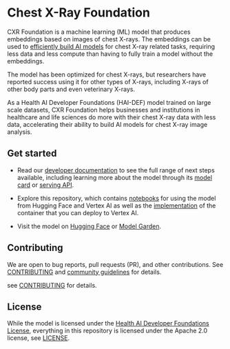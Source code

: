 # Chest X-Ray Foundation

CXR Foundation is a machine learning (ML) model that produces embeddings based
on images of chest X-rays. The embeddings can be used to
[efficiently build AI models](https://en.wikipedia.org/wiki/Transfer_learning)
for chest X-ray related tasks, requiring less data and less compute than having
to fully train a model without the embeddings.

The model has been optimized for chest X-rays, but researchers have reported
success using it for other types of X-rays, including X-rays of other body parts
and even veterinary X-rays.

As a Health AI Developer Foundations (HAI-DEF) model trained on large scale
datasets, CXR Foundation helps businesses and institutions in healthcare and
life sciences do more with their chest X-ray data with less data, accelerating
their ability to build AI models for chest X-ray image analysis.

## Get started

*   Read our
    [developer documentation](https://developers.google.com/health-ai-developer-foundations/cxr-foundation/get-started)
    to see the full range of next steps available, including learning more about
    the model through its
    [model card](https://developers.google.com/health-ai-developer-foundations/cxr-foundation/model-card)
    or
    [serving API](https://developers.google.com/health-ai-developer-foundations/cxr-foundation/serving-api).

*   Explore this repository, which contains [notebooks](./notebooks) for using
    the model from Hugging Face and Vertex AI as well as the
    [implementation](./serving) of the container that you can deploy to Vertex
    AI.

*   Visit the model on
    [Hugging Face](https://huggingface.co/google/cxr-foundation) or
    [Model Garden](https://console.cloud.google.com/vertex-ai/publishers/google/model-garden/cxr-foundation).

## Contributing

We are open to bug reports, pull requests (PR), and other contributions. See
[CONTRIBUTING](CONTRIBUTING.md) and
[community guidelines](https://developers.google.com/health-ai-developer-foundations/community-guidelines)
for details.

see [CONTRIBUTING](CONTRIBUTING.md) for details.

## License

While the model is licensed under the
[Health AI Developer Foundations License](https://developers.google.com/health-ai-developer-foundations/terms),
everything in this repository is licensed under the Apache 2.0 license, see
[LICENSE](LICENSE).
